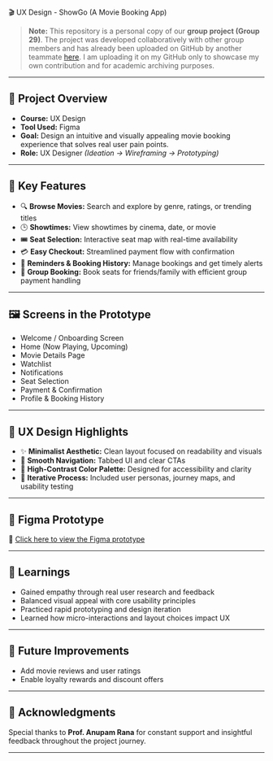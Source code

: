 🎬 UX Design - ShowGo (A Movie Booking App)

> **Note:** This repository is a personal copy of our **group project (Group 29)**. The project was developed collaboratively with other group members and has already been uploaded on GitHub by another teammate [here](https://github.com/sania053/IE418_G29_ShowGo). I am uploading it on my GitHub only to showcase my own contribution and for academic archiving purposes.

---

## 📌 Project Overview

- **Course:** UX Design  
- **Tool Used:** Figma  
- **Goal:** Design an intuitive and visually appealing movie booking experience that solves real user pain points.  
- **Role:** UX Designer *(Ideation → Wireframing → Prototyping)*

---

## 🎯 Key Features

- 🔍 **Browse Movies:** Search and explore by genre, ratings, or trending titles  
- 🕒 **Showtimes:** View showtimes by cinema, date, or movie  
- 🎟️ **Seat Selection:** Interactive seat map with real-time availability  
- 💳 **Easy Checkout:** Streamlined payment flow with confirmation  
- 🔔 **Reminders & Booking History:** Manage bookings and get timely alerts  
- 👥 **Group Booking:** Book seats for friends/family with efficient group payment handling  

---

## 🖼️ Screens in the Prototype

- Welcome / Onboarding Screen  
- Home (Now Playing, Upcoming)  
- Movie Details Page  
- Watchlist  
- Notifications  
- Seat Selection  
- Payment & Confirmation  
- Profile & Booking History  

---

## 📱 UX Design Highlights

- ✨ **Minimalist Aesthetic:** Clean layout focused on readability and visuals  
- 🧭 **Smooth Navigation:** Tabbed UI and clear CTAs  
- 🎨 **High-Contrast Color Palette:** Designed for accessibility and clarity  
- 🔄 **Iterative Process:** Included user personas, journey maps, and usability testing  

---

## 📂 Figma Prototype

🔗 [Click here to view the Figma prototype](https://www.figma.com/proto/wRsVhb9jCEQB3x8g2sjrfH/ShowGo_G29?node-id=78-705&p=f&t=BvMoHd7yyGgWfdVJ-1&scaling=scale-down&content-scaling=fixed&page-id=0%3A1&starting-point-node-id=78%3A705)

---

## 🧠 Learnings

- Gained empathy through real user research and feedback  
- Balanced visual appeal with core usability principles  
- Practiced rapid prototyping and design iteration  
- Learned how micro-interactions and layout choices impact UX

---

## 🚀 Future Improvements

- Add movie reviews and user ratings  
- Enable loyalty rewards and discount offers  

---

## 🙌 Acknowledgments

Special thanks to **Prof. Anupam Rana** for constant support and insightful feedback throughout the project journey.

---
